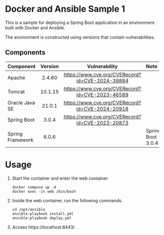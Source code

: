 # Docker and Ansible Sample 1

This is a sample for deploying a Spring Boot application in an environment built with Docker and Ansible.

The environment is constructed using versions that contain vulnerabilities.

## Components

| Component        | Version |                  Vulnerability                  | Note              |
|:-----------------|:-------:|:-----------------------------------------------:|:------------------|
| Apache           | 2.4.60  | https://www.cve.org/CVERecord?id=CVE-2024-39884 |                   |
| Tomcat           | 10.1.15 | https://www.cve.org/CVERecord?id=CVE-2023-46589 |                   |
| Oracle Java SE   | 21.0.1  | https://www.cve.org/CVERecord?id=CVE-2024-20918 |                   |
| Spring Boot      |  3.0.4  | https://www.cve.org/CVERecord?id=CVE-2023-20873 |                   |
| Spring Framework |  6.0.6  |                                                 | Spring Boot 3.0.4 |

# Usage

1. Start the container and enter the web container.

    ```shell
    docker compose up -d
    docker exec -it web /bin/bash
    ```

2. Inside the web container, run the following commands.

    ```shell
    cd /opt/ansible
    ansible-playbook install.yml
    ansible-playbook deploy.yml
    ```

3. Access https://localhost:8443/ .
